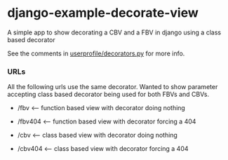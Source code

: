 django-example-decorate-view
============================

A simple app to show decorating a CBV and a FBV in django using a class based decorator

See the comments in [userprofile/decorators.py](https://github.com/garrypolley/django-example-decorate-view/blob/master/userprofile/decorators.py) for more info.


### URLs

All the following urls use the same decorator.  Wanted to show parameter accepting class
based decorator being used for both FBVs and CBVs.

* /fbv  <-- function based view with decorator doing nothing
* /fbv404 <-- function based view with decorator forcing a 404

* /cbv  <-- class based view with decorator doing nothing
* /cbv404 <-- class based view with decorator forcing a 404
